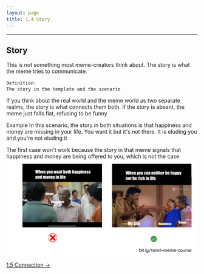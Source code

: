 ```yaml
---
layout: page
title: 1.4 Story
---
```

---

## Story
This is not something most meme-creators think about. The story is what the meme tries to communicate.

~~~
Definition:
The story in the template and the scenario
~~~

If you think about the real world and the meme world as two separate realms, the story is what connects them both. If the story is absent, the meme just falls flat, refusing to be funny

Example
In this scenario, the story in both situations is that happiness and money are missing in your life. You want it but it's not there. It is eluding you and you're not eluding it

The first case won't work because the story in that meme signals that happiness and money are being offered to you, which is not the case
![](/images/anatomy/story.png)

<a href = '/15-connection/' class ='nav-button'> 1.5 Connection -> </a>
